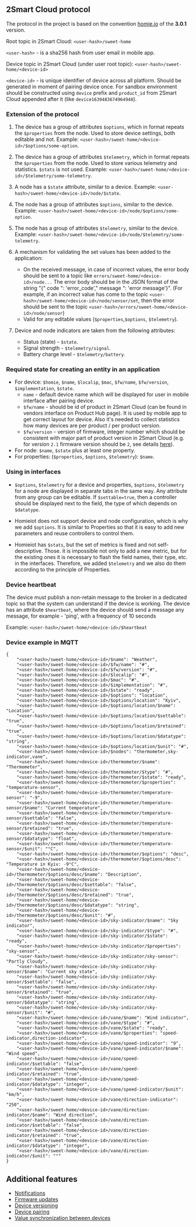 ## 2Smart Cloud protocol
The protocol in the project is based on the convention [homie.io](https://homieiot.github.io/specification/spec-core-v3_0_1/) of the **3.0.1** version.

Root topic in 2Smart Cloud: `<user-hash>/sweet-home`

`<user-hash>` - is a sha256 hash from user email in mobile app.

Device topic in 2Smart Cloud (under user root topic): `<user-hash>/sweet-home/<device-id>`

`<device-id>` - is unique identifier of device across all platform. Should be generated in moment of pairing device once. For sandbox environment should be constructed using `device` prefix and `product_id` from 2Smart Cloud appended after it (like `device1639483674964948`).

### Extension of the protocol

1.  The device has a group of attributes `$options`, which in format repeats the `$properties` from the node. Used to store device settings, both editable and not. Example: `<user-hash>/sweet-home/<device-id>/$options/some-option`.
2.  The device has a group of attributes `$telemetry`, which in format repeats the `$properties` from the node. Used to store various telemetry and statistics. `$stats` is not used. Example: `<user-hash>/sweet-home/<device-id>/$telemetry/some-telemetry`.
3.  A node has a `$state` attribute, similar to a device. Example: `<user-hash>/sweet-home/<device-id>/node/$state`.
4.  The node has a group of attributes `$options`, similar to the device. Example: `<user-hash>/sweet-home/<device-id>/node/$options/some-option`.
5.  The node has a group of attributes `$telemetry`, similar to the device. Example: `<user-hash>/sweet-home/<device-id>/node/$telemetry/some-telemetry`.
6.  A mechanism for validating the set values has been added to the application:
    *  On the received message, in case of incorrect values, the error body should be sent to a topic like `errors/sweet-home/<device-id>/node...` The error body should be in the JSON format of the string "{" code ": 'error_code'," message ": 'error message'}". (For example, if an incorrect value has come to the topic `<user-hash>/sweet-home/<device-id>/node/sensor/set`, then the error should be sent to the topic `<user-hash>/errors/sweet-home/<device-id>/node/sensor`)
     *  Valid for any editable values (`$properties`,`$options`, `$telemetry`).

7.  Device and node indicators are taken from the following attributes:
     *  Status (state) - `$state`.
     *  Signal strength - `$telemetry/signal`.
     *  Battery charge level - `$telemetry/battery`.


### Required state for creating an entity in an application

* For device: `$homie`, `$name`, `$localip`, `$mac`, `$fw/name`, `$fw/version`, `$implementation`, `$state`.
    * `name` - default device name which will be displayed for user in mobile interface after pairing device.
    * `$fw/name` - should be id of product in 2Smart Cloud (can be found in vendors interface on Product Hub page). It is used by mobile app to get correct layout for device. Also it's needed to collect statistics how many devices are per product / per product version.
    * `$fw/version` - version of firmware, integer number which should be consistent with major part of product version in 2Smart Cloud (e.g. for version `2.1` firmware version should be `2`, see details [here](Device_versioning.md)).
* For node: `$name`, `$state` plus at least one property.
* For properties: (`$properties`, `$options`, `$telemetry`): `$name`.

### Using in interfaces

*  `$options`, `$telemetry` for a device and properties, `$options`, `$telemetry` for a node are displayed in separate tabs in the same way. Any attribute from any group can be editable. If `$settable=true`, then a controller should be displayed next to the field, the type of which depends on `$datatype`.

*  Homieiot does not support device and node configuration, which is why we add `$options`. It is similar to Properties so that it is easy to add new parameters and reuse controllers to control them.

*  Homieiot has `$stats`, but the set of metrics is fixed and not self-descriptive. Those. it is impossible not only to add a new metric, but for the existing ones it is necessary to flash the field names, their type, etc. in the interfaces. Therefore, we added `$telemetry` and we also do them according to the principle of Properties.


### Device heartbeat 

The device must publish a non-retain message to the broker in a dedicated topic so that the system can understand if the device is working.
The device has an attribute `$heartbeat`, where the device should send a message any message, for example - 'ping', with a frequency of 10 seconds

Example: `<user-hash>/sweet-home/<device-id>/$heartbeat`


### Device example in MQTT

```
{
    "<user-hash>/sweet-home/<device-id>/$name": "Weather",
    "<user-hash>/sweet-home/<device-id>/$fw/name": "#",
    "<user-hash>/sweet-home/<device-id>/$fw/version": "#",
    "<user-hash>/sweet-home/<device-id>/$localip": "#",
    "<user-hash>/sweet-home/<device-id>/$mac": "#",
    "<user-hash>/sweet-home/<device-id>/$implementation": "#",
    "<user-hash>/sweet-home/<device-id>/$state": "ready",
    "<user-hash>/sweet-home/<device-id>/$options": "location",
    "<user-hash>/sweet-home/<device-id>/$options/location": "Kyiv",
    "<user-hash>/sweet-home/<device-id>/$options/location/$name": "Location",
    "<user-hash>/sweet-home/<device-id>/$options/location/$settable": "true",
    "<user-hash>/sweet-home/<device-id>/$options/location/$retained": "true",
    "<user-hash>/sweet-home/<device-id>/$options/location/$datatype": "string",
    "<user-hash>/sweet-home/<device-id>/$options/location/$unit": "#",
    "<user-hash>/sweet-home/<device-id>/$nodes": "thermometer,sky-indicator,vane",
    "<user-hash>/sweet-home/<device-id>/thermometer/$name": "Thermometer",
    "<user-hash>/sweet-home/<device-id>/thermometer/$type": "#",
    "<user-hash>/sweet-home/<device-id>/thermometer/$state": "ready",
    "<user-hash>/sweet-home/<device-id>/thermometer/$properties": "temperature-sensor",
    "<user-hash>/sweet-home/<device-id>/thermometer/temperature-sensor": "-9",
    "<user-hash>/sweet-home/<device-id>/thermometer/temperature-sensor/$name": "Current temperature",
    "<user-hash>/sweet-home/<device-id>/thermometer/temperature-sensor/$settable": "false",
    "<user-hash>/sweet-home/<device-id>/thermometer/temperature-sensor/$retained": "true",
    "<user-hash>/sweet-home/<device-id>/thermometer/temperature-sensor/$datatype": "float",
    "<user-hash>/sweet-home/<device-id>/thermometer/temperature-sensor/$unit": "°C",
    "<user-hash>/sweet-home/<device-id>/thermometer/$options": "desc",
    "<user-hash>/sweet-home/<device-id>/thermometer/$options/desc": "Temperature in Kyiv: -9°C",
    "<user-hash>/sweet-home/<device-id>/thermometer/$options/desc/$name": "Description",
    "<user-hash>/sweet-home/<device-id>/thermometer/$options/desc/$settable": "false",
    "<user-hash>/sweet-home/<device-id>/thermometer/$options/desc/$retained": "true",
    "<user-hash>/sweet-home/<device-id>/thermometer/$options/desc/$datatype": "string",
    "<user-hash>/sweet-home/<device-id>/thermometer/$options/desc/$unit": "#",
    "<user-hash>/sweet-home/<device-id>/sky-indicator/$name": "Sky indicator",
    "<user-hash>/sweet-home/<device-id>/sky-indicator/$type": "#",
    "<user-hash>/sweet-home/<device-id>/sky-indicator/$state": "ready",
    "<user-hash>/sweet-home/<device-id>/sky-indicator/$properties": "sky-sensor",
    "<user-hash>/sweet-home/<device-id>/sky-indicator/sky-sensor": "Partly Cloudy",
    "<user-hash>/sweet-home/<device-id>/sky-indicator/sky-sensor/$name": "Current sky state",
    "<user-hash>/sweet-home/<device-id>/sky-indicator/sky-sensor/$settable": "false",
    "<user-hash>/sweet-home/<device-id>/sky-indicator/sky-sensor/$retained": "true",
    "<user-hash>/sweet-home/<device-id>/sky-indicator/sky-sensor/$datatype": "string",
    "<user-hash>/sweet-home/<device-id>/sky-indicator/sky-sensor/$unit": "#",
    "<user-hash>/sweet-home/<device-id>/vane/$name": "Wind indicator",
    "<user-hash>/sweet-home/<device-id>/vane/$type": "#",
    "<user-hash>/sweet-home/<device-id>/vane/$state": "ready",
    "<user-hash>/sweet-home/<device-id>/vane/$properties": "speed-indicator,direction-indicator",
    "<user-hash>/sweet-home/<device-id>/vane/speed-indicator": "9",
    "<user-hash>/sweet-home/<device-id>/vane/speed-indicator/$name": "Wind speed",
    "<user-hash>/sweet-home/<device-id>/vane/speed-indicator/$settable": "false",
    "<user-hash>/sweet-home/<device-id>/vane/speed-indicator/$retained": "true",
    "<user-hash>/sweet-home/<device-id>/vane/speed-indicator/$datatype": "integer",
    "<user-hash>/sweet-home/<device-id>/vane/speed-indicator/$unit": "km/h",
    "<user-hash>/sweet-home/<device-id>/vane/direction-indicator": "250",
    "<user-hash>/sweet-home/<device-id>/vane/direction-indicator/$name": "Wind direction",
    "<user-hash>/sweet-home/<device-id>/vane/direction-indicator/$settable": "false",
    "<user-hash>/sweet-home/<device-id>/vane/direction-indicator/$retained": "true",
    "<user-hash>/sweet-home/<device-id>/vane/direction-indicator/$datatype": "integer",
    "<user-hash>/sweet-home/<device-id>/vane/direction-indicator/$unit": "°"
}
```

## Additional features

- [Notifications](Notifications.md)
- [Firmware updates](Firmware_update.md)
- [Device versioning](Device_versioning.md)
- [Device pairing](Device_pairing.md)
- [Value synchronization between devices](Value_sync_between_devices.md)

